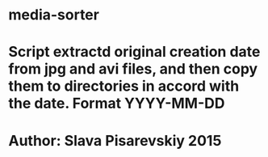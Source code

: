 # media-sorter
# Script extractd original creation date from jpg and avi files, and then copy them to directories in accord with the date. Format YYYY-MM-DD
# Author: Slava Pisarevskiy 2015
